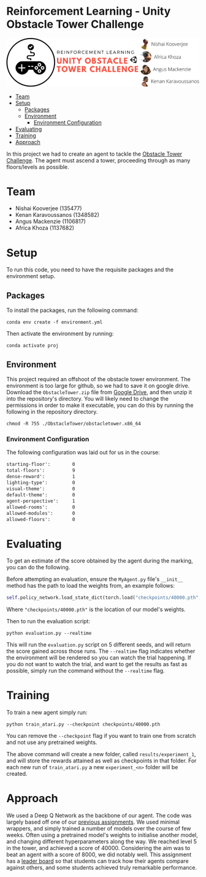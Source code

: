

# Reinforcement Learning - Unity Obstacle Tower Challenge  <!-- omit in toc -->
![alt text](banner.png "Obstacle Tower")

- [Team](#team)
- [Setup](#setup)
  - [Packages](#packages)
  - [Environment](#environment)
    - [Environment Configuration](#environment-configuration)
- [Evaluating](#evaluating)
- [Training](#training)
- [Approach](#approach)


In this project we had to create an agent to tackle the [Obstacle Tower Challenge](https://github.com/Unity-Technologies/obstacle-tower-env).  The agent must ascend a tower, proceeding through as many floors/levels as possible.

# Team
* Nishai Kooverjee      (135477)
* Kenan Karavoussanos   (1348582)
* Angus Mackenzie       (1106817)
* Africa Khoza          (1137682)

# Setup
To run this code, you need to have the requisite packages and the environment setup.

## Packages
To install the packages, run the following command:
```
conda env create -f environment.yml
```
Then activate the environment by running:
```
conda activate proj
```

## Environment
This project required an offshoot of the obstacle tower environment. The environment is too large for github, so we had to save it on google drive. Download the `ObstacleTower.zip` file from [Google Drive](https://drive.google.com/open?id=1LYwM_Qnn7mhRadTO8g9thmSbIxXmRGpu), and then unzip it into the repository's directory. You will likely need to change the permissions in order to make it executable, you can do this by running the following in the repository directory.
```
chmod -R 755 ./ObstacleTower/obstacletower.x86_64
```

### Environment Configuration

The following configuration was laid out for us in the course:
```
starting-floor':        0
total-floors':          9
dense-reward':          1
lighting-type':         0
visual-theme':          0
default-theme':         0
agent-perspective':     1
allowed-rooms':         0
allowed-modules':       0
allowed-floors':        0
```

# Evaluating
To get an estimate of the score obtained by the agent during the marking, you can do the following.


Before attempting an evaluation, ensure the `MyAgent.py` file's `__init__` method has the path to load the weights from, an example follows:
```python
self.policy_network.load_state_dict(torch.load("checkpoints/40000.pth",map_location=torch.device(device)))
```
Where `"checkpoints/40000.pth"` is the location of our model's weights.

Then to run the evaluation script:
```
python evaluation.py --realtime
```
This will run the `evaluation.py` script on 5 different seeds, and will return the score gained across those runs. The `--realtime` flag indicates whether the environment will be rendered so you can watch the trial happening. If you do not want to watch the trial, and want to get the results as fast as possible, simply run the command without the `--realtime` flag.

# Training
To train a new agent simply run:
```
python train_atari.py --checkpoint checkpoints/40000.pth
```
You can remove the `--checkpoint` flag if you want to train one from scratch and not use any pretrained weights.

The above command will create a new folder, called `results/experiment_1`, and will store the rewards attained as well as checkpoints in that folder. For each new run of `train_atari.py` a new `experiment_<n>` folder will be created.


# Approach
We used a Deep Q Network as the backbone of our agent. The code was largely based off one of our [previous assignments](https://github.com/AngusTheMack/dqn-pong). We used minimal wrappers, and simply trained a number of models over the course of few weeks. Often using a pretrained model's weights to initialise another model, and changing different hyperparameters along the way. We reached level 5 in the tower, and achieved a score of 40000. Considering the aim was to beat an agent with a score of 8000, we did notably well. This assignment has a [leader board](https://moodle.ms.wits.ac.za/piedranker/app/php/rankings.php?assignid=431&courseid=74) so that students can track how their agents compare against others, and some students achieved truly remarkable performance.
